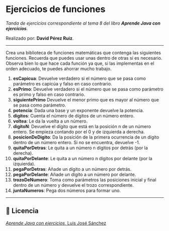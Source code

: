 # Ejercicios de funciones
_Tanda de ejercicios correspondiente al tema 8 del libro **Aprende Java con ejercicios**._

Realizado por: **David Pérez Ruiz**.

---

Crea una biblioteca de funciones matemáticas que contenga las siguientes
funciones. Recuerda que puedes usar unas dentro de otras si es necesario.
Observa bien lo que hace cada función ya que, si las implementas en el orden
adecuado, te puedes ahorrar mucho trabajo.

1. **esCapicua**: Devuelve verdadero si el número que se pasa como parámetro es capicúa y falso en caso contrario.
2. **esPrimo**: Devuelve verdadero si el número que se pasa como parámetro es primo y falso en caso contrario.
3. **siguientePrimo** Devuelve el menor primo que es mayor al número que se pasa como parámetro.
4. **potencia**: Dada una base y un exponente devuelve la potencia.
5. **digitos**: Cuenta el número de dígitos de un número entero.
6. **voltea**: Le da la vuelta a un número.
7. **digitoN**: Devuelve el dígito que está en la posición n de un número entero. Se empieza contando por el 0 y de izquierda a derecha.
8. **posicionDeDigito**: Da la posición de la primera ocurrencia de un dígito dentro de un número entero. Si no se encuentra, devuelve -1.
9. **quitaPorDetras**: Le quita a un número n dígitos por detrás (por la derecha).
10. **quitaPorDelante**: Le quita a un número n dígitos por delante (por la izquierda).
11. **pegaPorDetras**: Añade un dígito a un número por detrás.
12. **pegaPorDelante**: Añade un dígito a un número por delante.
13. **trozoDeNumero**: Toma como parámetros las posiciones inicial y final dentro de un número y devuelve el trozo correspondiente.
14. **juntaNumeros**: Pega dos números para formar uno.

---

## 📄 Licencia
[_Aprende Java con ejercicios_, Luis José Sánchez](https://github.com/LuisJoseSanchez/aprende-java-con-ejercicios)
